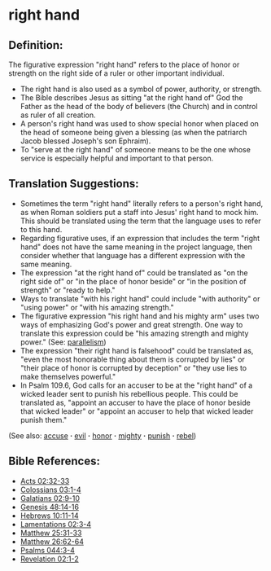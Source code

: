 # right hand #

## Definition: ##

The figurative expression "right hand" refers to the place of honor or strength on the right side of a ruler or other important individual.

* The right hand is also used as a symbol of power, authority, or strength.
* The Bible describes Jesus as sitting "at the right hand of" God the Father as the head of the body of believers (the Church) and in control as ruler of all creation.
* A person's right hand was used to show special honor when placed on the head of someone being given a blessing (as when the patriarch Jacob blessed Joseph's son Ephraim).
* To "serve at the right hand" of someone means to be the one whose service is especially helpful and important to that person.

## Translation Suggestions: ##

* Sometimes the term "right hand" literally refers to a person's right hand, as when Roman soldiers put a staff into Jesus' right hand to mock him. This should be translated using the term that the language uses to refer to this hand. 
* Regarding figurative uses, if an expression that includes the term "right hand" does not have the same meaning in the project language, then consider whether that language has a different expression with the same meaning.
* The expression "at the right hand of" could be translated as "on the right side of" or "in the place of honor beside" or "in the position of strength" or "ready to help."
* Ways to translate "with his right hand" could include "with authority" or "using power" or "with his amazing strength."
* The figurative expression "his right hand and his mighty arm" uses two ways of emphasizing God's power and great strength. One way to translate this expression could be "his amazing strength and mighty power." (See: [parallelism](https://git.door43.org/Door43/en-ta-translate-vol2/src/master/content/figs_parallelism.md))
* The expression "their right hand is falsehood" could be translated as, "even the most honorable thing about them is corrupted by lies" or "their place of honor is corrupted by deception" or "they use lies to make themselves powerful." 
* In Psalm 109.6, God calls for an accuser to be at the "right hand" of a wicked leader sent to punish his rebellious people. This could be translated as, "appoint an accuser to have the place of honor beside that wicked leader" or "appoint an accuser to help that wicked leader punish them."

(See also: [accuse](../other/accuse.md) **·** [evil](../kt/evil.md) **·** [honor](../other/honor.md) **·** [mighty](../other/mighty.md) **·** [punish](../other/punish.md) **·** [rebel](../other/rebel.md))

## Bible References: ##

* [Acts 02:32-33](https://door43.org/en/bible/notes/act/02/32)
* [Colossians 03:1-4](https://door43.org/en/bible/notes/col/03/01)
* [Galatians 02:9-10](https://door43.org/en/bible/notes/gal/02/09)
* [Genesis 48:14-16](https://door43.org/en/bible/notes/gen/48/14)
* [Hebrews 10:11-14](https://door43.org/en/bible/notes/heb/10/11)
* [Lamentations 02:3-4](https://door43.org/en/bible/notes/lam/02/03)
* [Matthew 25:31-33](https://door43.org/en/bible/notes/mat/25/31)
* [Matthew 26:62-64](https://door43.org/en/bible/notes/mat/26/62)
* [Psalms 044:3-4](https://door43.org/en/bible/notes/psa/044/003)
* [Revelation 02:1-2](https://door43.org/en/bible/notes/rev/02/01)

